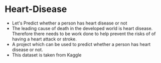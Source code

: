 # Heart-Disease
* Let's Predict whether a person has heart disease or not
* The leading cause of death in the developed world is heart disease. Therefore there needs to be work done to help prevent the risks of of having a heart attack or stroke.
* A project which can be used to predict whether a person has heart disease or not.
* This dataset is taken from Kaggle
